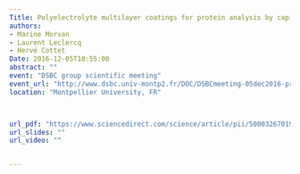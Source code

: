```yaml
---
Title: Polyelectrolyte multilayer coatings for protein analysis by capillary electrophoresis
authors:
- Marine Morvan
- Laurent Leclercq
- Hervé Cottet
Date: 2016-12-05T10:55:00
abstract: ""
event: "DSBC group scientific meeting"
event_url: "http://www.dsbc.univ-montp2.fr/DOC/DSBCmeeting-05dec2016-program.pdf"
location: "Montpellier University, FR"



url_pdf: "https://www.sciencedirect.com/science/article/pii/S0003267019300479"
url_slides: ""
url_video: ""


---
```

